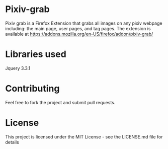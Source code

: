 # Pixiv-grab

Pixiv grab is a Firefox Extension that grabs all images on any pixiv webpage including: the main page, user pages, and tag pages. The extension is available at https://addons.mozilla.org/en-US/firefox/addon/pixiv-grab/

# Libraries used

Jquery 3.3.1

# Contributing

Feel free to fork the project and submit pull requests.

# License

This project is licensed under the MIT License - see the LICENSE.md file for details